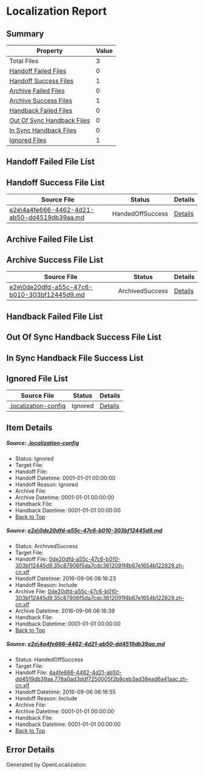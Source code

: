 # <a name='report-top'></a> Localization Report

## Summary
 Property | Value 
 -------- | ----- 
 Total Files | 3
[ Handoff Failed Files ](#handoff-failed-list)| 0
[ Handoff Success Files ](#handoff-success-list)| 1
[ Archive Failed Files ](#archive-failed-list)| 0
[ Archive Success Files ](#archive-success-list)| 1
[ Handback Failed Files ](#handback-failed-list)| 0
[ Out Of Sync Handback Files ](#outofsync-handback-success-list)| 0
[ In Sync Handback Files ](#insync-handback-success-list)| 0
[ Ignored Files ](#ignored-list)| 1

## <a name='handoff-failed-list'></a> Handoff Failed File List

## <a name='handoff-success-list'></a> Handoff Success File List
 Source File | Status | Details 
 ----------- | ------ | ------- 
 [e2e\4a4fe666-4462-4d21-ab50-dd4519db39aa.md](https://github.com/OpenLocalizationTestOrg/ol-test0/blob/ddfa6b24ebc2eb8be2f3c0f1f1de3e823df55450/e2e/4a4fe666-4462-4d21-ab50-dd4519db39aa.md) | HandedOffSuccess | [Details](#721cdad70280a8afde56041de75e6a6eaf7cce7a2)

## <a name='archive-failed-list'></a> Archive Failed File List

## <a name='archive-success-list'></a> Archive Success File List
 Source File | Status | Details 
 ----------- | ------ | ------- 
 [e2e\0de20dfd-a55c-47c6-b010-303bf12445d9.md](https://github.com/OpenLocalizationTestOrg/ol-test0/blob/06ca401d04915cbbce00f33322add884e6762209/e2e/0de20dfd-a55c-47c6-b010-303bf12445d9.md) | ArchivedSuccess | [Details](#0acb7d8f29a1473e6b0ed4e4cb6fb1485b79be2b1)

## <a name='handback-failed-list'></a> Handback Failed File List

## <a name='outofsync-handback-success-list'></a> Out Of Sync Handback Success File List

## <a name='insync-handback-success-list'></a> In Sync Handback File Success List

## <a name='ignored-list'></a> Ignored File List
 Source File | Status | Details 
 ----------- | ------ | ------- 
 [.localization-config](https://github.com/OpenLocalizationTestOrg/ol-test0/blob/ddfa6b24ebc2eb8be2f3c0f1f1de3e823df55450/.localization-config) | Ignored | [Details](#3d4f252ac210baf56311d7e97dcc2db10974dbd20)

## Item Details
##### <a name='3d4f252ac210baf56311d7e97dcc2db10974dbd20'></a> Source: [.localization-config](https://github.com/OpenLocalizationTestOrg/ol-test0/blob/ddfa6b24ebc2eb8be2f3c0f1f1de3e823df55450/.localization-config)
* Status: Ignored
* Target File: 
* Handoff File: 
* Handoff Datetime: 0001-01-01 00:00:00
* Handoff Reason: Ignored
* Archive File: 
* Archive Datetime: 0001-01-01 00:00:00
* Handback File: 
* Handback Datetime: 0001-01-01 00:00:00
* [Back to Top](#report-top)

##### <a name='0acb7d8f29a1473e6b0ed4e4cb6fb1485b79be2b1'></a> Source: [e2e\0de20dfd-a55c-47c6-b010-303bf12445d9.md](https://github.com/OpenLocalizationTestOrg/ol-test0/blob/06ca401d04915cbbce00f33322add884e6762209/e2e/0de20dfd-a55c-47c6-b010-303bf12445d9.md)
* Status: ArchivedSuccess
* Target File: 
* Handoff File: [0de20dfd-a55c-47c6-b010-303bf12445d9.35c87906f5da7cdc3612091f4b67e1654b122829.zh-cn.xlf](https://github.com/OpenLocalizationTestOrg/ol-test0-handoff/blob/d549232261eae4648215b9d93cd580dd21c8588d/ol-handoff/OpenLocalizationTestOrg/ol-test0-zhcn/ci/ht/0de20dfd-a55c-47c6-b010-303bf12445d9.35c87906f5da7cdc3612091f4b67e1654b122829.zh-cn.xlf)
* Handoff Datetime: 2016-09-06 06:16:23
* Handoff Reason: Include
* Archive File: [0de20dfd-a55c-47c6-b010-303bf12445d9.35c87906f5da7cdc3612091f4b67e1654b122829.zh-cn.xlf](https://github.com/OpenLocalizationTestOrg/ol-test0-handoff/blob/72cc75df9600c368343548e3bce624c6154600a0/ol-archive/OpenLocalizationTestOrg/ol-test0-zhcn/ci/ht/0de20dfd-a55c-47c6-b010-303bf12445d9.35c87906f5da7cdc3612091f4b67e1654b122829.zh-cn.xlf)
* Archive Datetime: 2016-09-06 06:16:39
* Handback File: 
* Handback Datetime: 0001-01-01 00:00:00
* [Back to Top](#report-top)

##### <a name='721cdad70280a8afde56041de75e6a6eaf7cce7a2'></a> Source: [e2e\4a4fe666-4462-4d21-ab50-dd4519db39aa.md](https://github.com/OpenLocalizationTestOrg/ol-test0/blob/ddfa6b24ebc2eb8be2f3c0f1f1de3e823df55450/e2e/4a4fe666-4462-4d21-ab50-dd4519db39aa.md)
* Status: HandedOffSuccess
* Target File: 
* Handoff File: [4a4fe666-4462-4d21-ab50-dd4519db39aa.778a0ad3ddf7250005f2b8ceb3ad38ead6a41aac.zh-cn.xlf](https://github.com/OpenLocalizationTestOrg/ol-test0-handoff/blob/5f9afac6028bf77a62d59976db239ca37c4d0988/ol-handoff/OpenLocalizationTestOrg/ol-test0-zhcn/ci/mt/4a4fe666-4462-4d21-ab50-dd4519db39aa.778a0ad3ddf7250005f2b8ceb3ad38ead6a41aac.zh-cn.xlf)
* Handoff Datetime: 2016-09-06 06:16:55
* Handoff Reason: Include
* Archive File: 
* Archive Datetime: 0001-01-01 00:00:00
* Handback File: 
* Handback Datetime: 0001-01-01 00:00:00
* [Back to Top](#report-top)


## Error Details

Generated by OpenLocalization.
